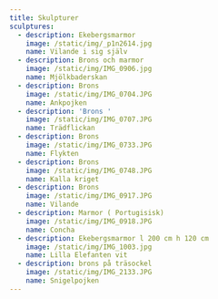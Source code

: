 ```yaml
---
title: Skulpturer
sculptures:
  - description: Ekebergsmarmor
    image: /static/img/_p1n2614.jpg
    name: Vilande i sig själv
  - description: Brons och marmor
    image: /static/img/IMG_0906.jpg
    name: Mjölkbaderskan
  - description: Brons
    image: /static/img/IMG_0704.JPG
    name: Ankpojken
  - description: 'Brons '
    image: /static/img/IMG_0707.JPG
    name: Trädflickan
  - description: Brons
    image: /static/img/IMG_0733.JPG
    name: Flykten
  - description: Brons
    image: /static/img/IMG_0748.JPG
    name: Kalla kriget
  - description: Brons
    image: /static/img/IMG_0917.JPG
    name: Vilande
  - description: Marmor ( Portugisisk)
    image: /static/img/IMG_0918.JPG
    name: Concha
  - description: Ekebergsmarmor l 200 cm h 120 cm
    image: /static/img/IMG_1003.jpg
    name: Lilla Elefanten vit
  - description: brons på träsockel
    image: /static/img/IMG_2133.JPG
    name: Snigelpojken
---
```


